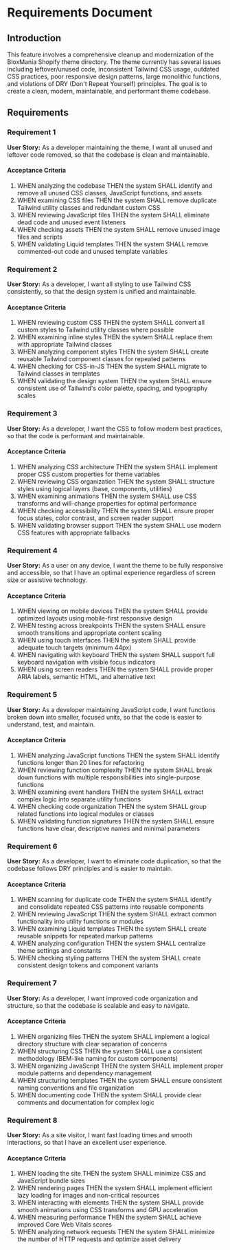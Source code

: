 # Requirements Document

## Introduction

This feature involves a comprehensive cleanup and modernization of the BloxMania Shopify theme directory. The theme currently has several issues including leftover/unused code, inconsistent Tailwind CSS usage, outdated CSS practices, poor responsive design patterns, large monolithic functions, and violations of DRY (Don't Repeat Yourself) principles. The goal is to create a clean, modern, maintainable, and performant theme codebase.

## Requirements

### Requirement 1

**User Story:** As a developer maintaining the theme, I want all unused and leftover code removed, so that the codebase is clean and maintainable.

#### Acceptance Criteria

1. WHEN analyzing the codebase THEN the system SHALL identify and remove all unused CSS classes, JavaScript functions, and assets
2. WHEN examining CSS files THEN the system SHALL remove duplicate Tailwind utility classes and redundant custom CSS
3. WHEN reviewing JavaScript files THEN the system SHALL eliminate dead code and unused event listeners
4. WHEN checking assets THEN the system SHALL remove unused image files and scripts
5. WHEN validating Liquid templates THEN the system SHALL remove commented-out code and unused template variables

### Requirement 2

**User Story:** As a developer, I want all styling to use Tailwind CSS consistently, so that the design system is unified and maintainable.

#### Acceptance Criteria

1. WHEN reviewing custom CSS THEN the system SHALL convert all custom styles to Tailwind utility classes where possible
2. WHEN examining inline styles THEN the system SHALL replace them with appropriate Tailwind classes
3. WHEN analyzing component styles THEN the system SHALL create reusable Tailwind component classes for repeated patterns
4. WHEN checking for CSS-in-JS THEN the system SHALL migrate to Tailwind classes in templates
5. WHEN validating the design system THEN the system SHALL ensure consistent use of Tailwind's color palette, spacing, and typography scales

### Requirement 3

**User Story:** As a developer, I want the CSS to follow modern best practices, so that the code is performant and maintainable.

#### Acceptance Criteria

1. WHEN analyzing CSS architecture THEN the system SHALL implement proper CSS custom properties for theme variables
2. WHEN reviewing CSS organization THEN the system SHALL structure styles using logical layers (base, components, utilities)
3. WHEN examining animations THEN the system SHALL use CSS transforms and will-change properties for optimal performance
4. WHEN checking accessibility THEN the system SHALL ensure proper focus states, color contrast, and screen reader support
5. WHEN validating browser support THEN the system SHALL use modern CSS features with appropriate fallbacks

### Requirement 4

**User Story:** As a user on any device, I want the theme to be fully responsive and accessible, so that I have an optimal experience regardless of screen size or assistive technology.

#### Acceptance Criteria

1. WHEN viewing on mobile devices THEN the system SHALL provide optimized layouts using mobile-first responsive design
2. WHEN testing across breakpoints THEN the system SHALL ensure smooth transitions and appropriate content scaling
3. WHEN using touch interfaces THEN the system SHALL provide adequate touch targets (minimum 44px)
4. WHEN navigating with keyboard THEN the system SHALL support full keyboard navigation with visible focus indicators
5. WHEN using screen readers THEN the system SHALL provide proper ARIA labels, semantic HTML, and alternative text

### Requirement 5

**User Story:** As a developer maintaining JavaScript code, I want functions broken down into smaller, focused units, so that the code is easier to understand, test, and maintain.

#### Acceptance Criteria

1. WHEN analyzing JavaScript functions THEN the system SHALL identify functions longer than 20 lines for refactoring
2. WHEN reviewing function complexity THEN the system SHALL break down functions with multiple responsibilities into single-purpose functions
3. WHEN examining event handlers THEN the system SHALL extract complex logic into separate utility functions
4. WHEN checking code organization THEN the system SHALL group related functions into logical modules or classes
5. WHEN validating function signatures THEN the system SHALL ensure functions have clear, descriptive names and minimal parameters

### Requirement 6

**User Story:** As a developer, I want to eliminate code duplication, so that the codebase follows DRY principles and is easier to maintain.

#### Acceptance Criteria

1. WHEN scanning for duplicate code THEN the system SHALL identify and consolidate repeated CSS patterns into reusable components
2. WHEN reviewing JavaScript THEN the system SHALL extract common functionality into utility functions or modules
3. WHEN examining Liquid templates THEN the system SHALL create reusable snippets for repeated markup patterns
4. WHEN analyzing configuration THEN the system SHALL centralize theme settings and constants
5. WHEN checking styling patterns THEN the system SHALL create consistent design tokens and component variants

### Requirement 7

**User Story:** As a developer, I want improved code organization and structure, so that the codebase is scalable and easy to navigate.

#### Acceptance Criteria

1. WHEN organizing files THEN the system SHALL implement a logical directory structure with clear separation of concerns
2. WHEN structuring CSS THEN the system SHALL use a consistent methodology (BEM-like naming for custom components)
3. WHEN organizing JavaScript THEN the system SHALL implement proper module patterns and dependency management
4. WHEN structuring templates THEN the system SHALL ensure consistent naming conventions and file organization
5. WHEN documenting code THEN the system SHALL provide clear comments and documentation for complex logic

### Requirement 8

**User Story:** As a site visitor, I want fast loading times and smooth interactions, so that I have an excellent user experience.

#### Acceptance Criteria

1. WHEN loading the site THEN the system SHALL minimize CSS and JavaScript bundle sizes
2. WHEN rendering pages THEN the system SHALL implement efficient lazy loading for images and non-critical resources
3. WHEN interacting with elements THEN the system SHALL provide smooth animations using CSS transforms and GPU acceleration
4. WHEN measuring performance THEN the system SHALL achieve improved Core Web Vitals scores
5. WHEN analyzing network requests THEN the system SHALL minimize the number of HTTP requests and optimize asset delivery
